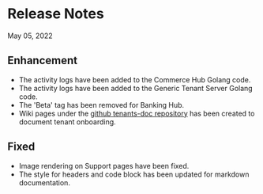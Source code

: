 # Release Notes
May 05, 2022

## Enhancement
- The activity logs have been added to the Commerce Hub Golang code.
- The activity logs have been added to the Generic Tenant Server Golang code.
- The 'Beta' tag has been removed for Banking Hub.
- Wiki pages under the [github tenants-doc repository](https://github.com/Fiserv/tenants-doc) has been created to document tenant onboarding.


## Fixed
- Image rendering on Support pages have been fixed.
- The style for headers and code block has been updated for markdown documentation.
